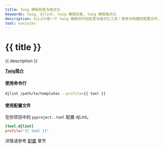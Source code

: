 ```yaml
---
title: Twig 模板检查与格式化
keywords: twig, djlint, twig 模板检查, twig 模板格式化
description: djLint是一个 twig 模板的代码检查与格式化工具！使用与构建的配置文件，充分利用djLint来检查并格式化你的模板。
tool: nunjucks
---
```


# {{ title }}

{{ description }}

**[Twig简介](https://twig.symfony.com/)**

#### 使用命令行

```bash
djlint /path/to/templates --profile={{ tool }}
```

#### 使用配置文件

在你项目中的 `pyproject..toml` 配置 djLint。

```toml
[tool.djlint]
profile="{{ tool }}"
```

<div class="box notification is-info is-light">
    <span class="icon is-large"><i class="fas fa-2x fa-circle-arrow-right"></i></span><div class="my-auto ml-3 is-inline-block">详情请参考 <a href="/docs/configuration/">配置</a> 章节</div>
</div>
